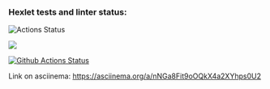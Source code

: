 ### Hexlet tests and linter status:
![Actions Status](/workflows/hexlet-check/badge.svg)

<a href="https://codeclimate.com/github/codeclimate/codeclimate/maintainability"><img src="https://api.codeclimate.com/v1/badges/a99a88d28ad37a79dbf6/maintainability" /></a>

[![Github Actions Status](https://github.com/sound-round/python-project-lvl1/workflows/linter-flake8/badge.svg)](https://github.com/sound-round/python-project-lvl1/actions)

Link on asciinema: https://asciinema.org/a/nNGa8Fit9oOQkX4a2XYhps0U2
